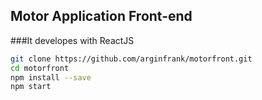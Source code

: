 ## Motor Application Front-end
###It developes with ReactJS

```bash
git clone https://github.com/arginfrank/motorfront.git
cd motorfront
npm install --save
npm start
```
